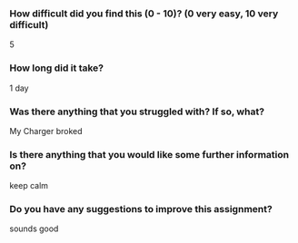 ### How difficult did you find this (0 - 10)? (0 very easy, 10 very difficult)
5


### How long did it take?
1 day


### Was there anything that you struggled with?  If so, what?
My Charger broked


### Is there anything that you would like some further information on?
keep calm


### Do you have any suggestions to improve this assignment?
sounds good


